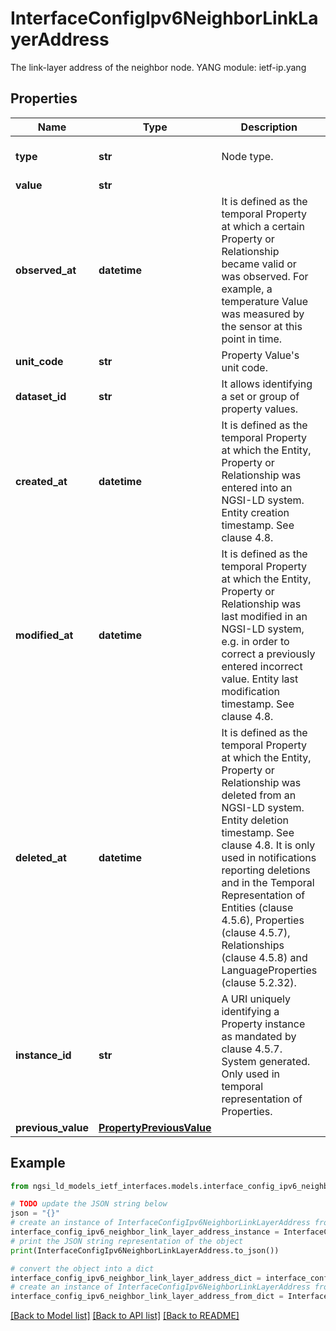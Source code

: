 # InterfaceConfigIpv6NeighborLinkLayerAddress

The link-layer address of the neighbor node.  YANG module: ietf-ip.yang 

## Properties

Name | Type | Description | Notes
------------ | ------------- | ------------- | -------------
**type** | **str** | Node type.  | [optional] [default to 'Property']
**value** | **str** |  | 
**observed_at** | **datetime** | It is defined as the temporal Property at which a certain Property or Relationship became valid or was observed. For example, a temperature Value was measured by the sensor at this point in time.  | [optional] 
**unit_code** | **str** | Property Value&#39;s unit code.  | [optional] 
**dataset_id** | **str** | It allows identifying a set or group of property values.  | [optional] 
**created_at** | **datetime** | It is defined as the temporal Property at which the Entity, Property or Relationship was entered into an NGSI-LD system.  Entity creation timestamp. See clause 4.8.  | [optional] 
**modified_at** | **datetime** | It is defined as the temporal Property at which the Entity, Property or Relationship was last modified in an NGSI-LD system, e.g. in order to correct a previously entered incorrect value.  Entity last modification timestamp. See clause 4.8.  | [optional] 
**deleted_at** | **datetime** | It is defined as the temporal Property at which the Entity, Property or Relationship was deleted from an NGSI-LD system.  Entity deletion timestamp. See clause 4.8. It is only used in notifications reporting deletions and in the Temporal Representation of Entities (clause 4.5.6), Properties (clause 4.5.7), Relationships (clause 4.5.8) and LanguageProperties (clause 5.2.32).  | [optional] 
**instance_id** | **str** | A URI uniquely identifying a Property instance as  mandated by clause 4.5.7. System generated. Only used in temporal representation of Properties.  | [optional] [readonly] 
**previous_value** | [**PropertyPreviousValue**](PropertyPreviousValue.md) |  | [optional] 

## Example

```python
from ngsi_ld_models_ietf_interfaces.models.interface_config_ipv6_neighbor_link_layer_address import InterfaceConfigIpv6NeighborLinkLayerAddress

# TODO update the JSON string below
json = "{}"
# create an instance of InterfaceConfigIpv6NeighborLinkLayerAddress from a JSON string
interface_config_ipv6_neighbor_link_layer_address_instance = InterfaceConfigIpv6NeighborLinkLayerAddress.from_json(json)
# print the JSON string representation of the object
print(InterfaceConfigIpv6NeighborLinkLayerAddress.to_json())

# convert the object into a dict
interface_config_ipv6_neighbor_link_layer_address_dict = interface_config_ipv6_neighbor_link_layer_address_instance.to_dict()
# create an instance of InterfaceConfigIpv6NeighborLinkLayerAddress from a dict
interface_config_ipv6_neighbor_link_layer_address_from_dict = InterfaceConfigIpv6NeighborLinkLayerAddress.from_dict(interface_config_ipv6_neighbor_link_layer_address_dict)
```
[[Back to Model list]](../README.md#documentation-for-models) [[Back to API list]](../README.md#documentation-for-api-endpoints) [[Back to README]](../README.md)


